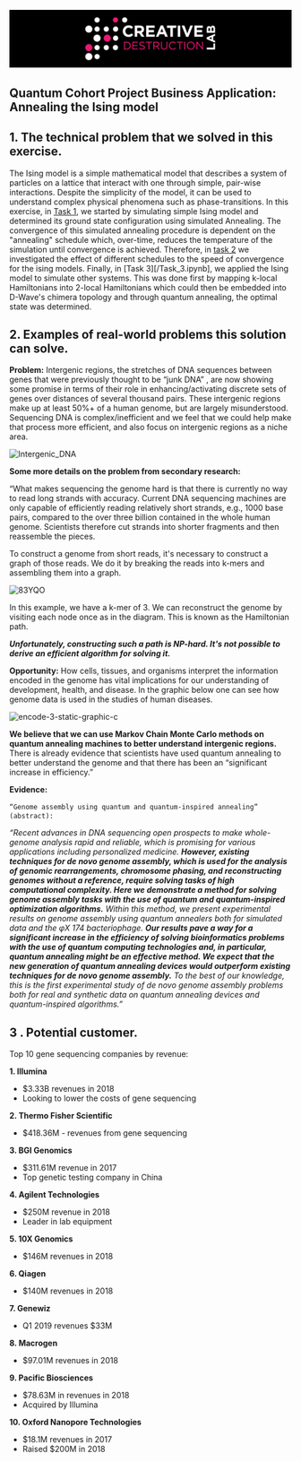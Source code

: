 ![CDL 2020 Cohort Project](../figures/CDL_logo.jpg)

## Quantum Cohort Project Business Application: Annealing the Ising model 

## 1. The technical problem that we solved in this exercise.

The Ising model is a simple mathematical model that describes a system of particles on a lattice that 
interact with one through simple, pair-wise interactions. Despite the simplicity of the model,
it can be used to understand complex physical phenomena such as phase-transitions. In this exercise, in [Task 1](/Task_1.ipynb),
we started by simulating simple Ising model and determined its ground state configuration using simulated Annealing. The convergence
of this simulated annealing procedure is dependent on the "annealing" schedule which, over-time, reduces the temperature 
of the simulation until convergence is achieved. Therefore, in [task 2](/Task_2.ipynb) we investigated the effect of
different schedules to the speed of convergence for the ising models. Finally, in [Task 3][/Task_3.ipynb], we applied the Ising model
to simulate other systems. This was done first by mapping k-local Hamiltonians into 2-local Hamiltonians which 
could then be embedded into D-Wave's chimera topology and through quantum annealing, the optimal state was determined. 


 
## 2. Examples of real-world problems this solution can solve.
 
<b>Problem:</b> Intergenic regions, the stretches of DNA sequences between genes that were previously thought to be “junk DNA” ,
are now showing some promise in terms of their role in enhancing/activating discrete sets of genes over distances of several thousand pairs. 
These intergenic regions make up at least 50%+ of a human genome, but are largely misunderstood. Sequencing DNA is complex/inefficient and we feel that we could help make that process more efficient, and also focus on 
intergenic regions as a niche area.

![Intergenic_DNA](img/Intergenic_DNA.gif)

<b>Some more details on the problem from secondary research:</b> 
 
“What makes sequencing the genome hard is that there is currently no way to read long strands with accuracy.
Current DNA sequencing machines are only capable of efficiently reading relatively short strands, e.g., 1000 base pairs, compared to the over
three billion contained in the whole human genome. Scientists therefore cut strands into shorter fragments and then reassemble the pieces.
 
To construct a genome from short reads, it's necessary to construct a graph of those reads. We do it by breaking the reads into k-mers and 
assembling them into a graph.

![83YQO](img/83YQO.png)

In this example, we have a k-mer of 3. We can reconstruct the genome by visiting each node once as in the diagram. This is known as the Hamiltonian path.

<b><em>Unfortunately, constructing such a path is NP-hard. It's not possible to derive an efficient algorithm for solving it.</em></b>

<b>Opportunity:</b> How cells, tissues, and organisms interpret the information encoded in the genome has vital implications for our understanding of 
development, health, and disease. In the graphic below one can see how genome data is used in the studies of human diseases. 
 
![encode-3-static-graphic-c](img/encode-3-static-graphic-c.png)

<b>We believe that we can use Markov Chain Monte Carlo methods on quantum annealing machines to better understand intergenic regions.</b> 
There is already evidence that scientists have used quantum annealing to better understand the genome and that there has been
an “significant increase in efficiency.”
 
<b>Evidence:</b>
 
    “Genome assembly using quantum and quantum-inspired annealing” (abstract): 
 
<em>“Recent advances in DNA sequencing open prospects to make whole-genome analysis rapid and reliable, which is promising for 
various applications including personalized medicine. <b>However, existing techniques for de novo genome assembly, which is used for 
the analysis of genomic rearrangements, chromosome phasing, and reconstructing genomes without a reference, require solving tasks 
of high computational complexity. Here we demonstrate a method for solving genome assembly tasks with the use of quantum and 
 quantum-inspired optimization algorithms.</b> Within this method, we present experimental results on genome assembly using
quantum annealers both for simulated data and the φX 174 bacteriophage. <b>Our results pave a way for a significant increase 
in the efficiency of solving bioinformatics problems with the use of quantum computing technologies and, in particular, 
quantum annealing might be an effective method. We expect that the new generation of quantum annealing devices would outperform 
 existing techniques for de novo genome assembly.</b> To the best of our knowledge, this is the first experimental study of de novo
genome assembly problems both for real and synthetic data on quantum annealing devices and quantum-inspired algorithms.”</em>

## 3 .  Potential customer.

Top 10 gene sequencing companies by revenue:
 
<b>1. Illumina</b>
 * $3.33B revenues in 2018
 * Looking to lower the costs of gene sequencing
 
<b>2. Thermo Fisher Scientific</b>
* $418.36M - revenues from gene sequencing

<b>3. BGI Genomics</b>
* $311.61M revenue in 2017
* Top genetic testing company in China

<b>4. Agilent Technologies</b>
* $250M revenue in 2018
* Leader in lab equipment

<b>5. 10X Genomics</b>
* $146M revenues in 2018

<b>6. Qiagen</b>
* $140M revenues in 2018

<b>7. Genewiz</b>
* Q1 2019 revenues $33M

<b>8. Macrogen</b>
* $97.01M revenues in 2018

<b>9. Pacific Biosciences</b>
* $78.63M in revenues in 2018
* Acquired by Illumina

<b>10. Oxford Nanopore Technologies</b>
* $18.1M revenues in 2017
* Raised $200M in 2018

